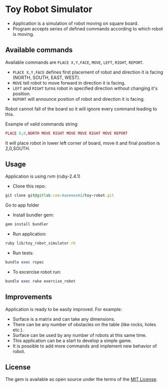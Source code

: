 <!-- TODO: UPDATE README !!! -->
<!-- Napisać jak można rozwinąc projekt itp itd -->
<!-- Napisać jak zainstalować, jak uruchomic itp itd -->

# Toy Robot Simulator

* Application is a simulation of robot moving on square board.
* Program accepts series of defined commands according to which robot is moving.

## Available commands

Available commands are `PLACE X,Y,FACE`, `MOVE`, `LEFT`, `RIGHT`, `REPORT`.

* `PLACE X,Y,FACE` defines first placement of robot and direction it is facing (NORTH, SOUTH, EAST, WEST).
* `MOVE` tell robot to move forward in direction it is facing.
* `LEFT` and `RIGHT` turns robot in specified direction without changing it's position.
* `REPORT` will announce position of robot and direction it is facing.

Robot cannot fall of the board so it will ignore every command leading to this.

Example of valid commands string:
```ruby
PLACE 0,0,NORTH MOVE RIGHT MOVE MOVE RIGHT MOVE REPORT
```
It will place robot in lower left corner of board, move it and final position is 2,0,SOUTH.

## Usage

Application is using rvm (ruby-2.4.1)

* Clone this repo:

```ruby
git clone git@gitlab.com:kazenoshi/toy-robot.git
```

Go to app folder

* Install bundler gem:

```ruby
gem install bundler
```

* Run application:

```ruby
ruby lib/toy_robot_simulator.rb
```

* Run tests:

```ruby
bundle exec rspec
```

* To excercise robot run:

```ruby
bundle exec rake exercise_robot
```

## Improvements

Application is ready to be easily improved.
For example:
* Surface is a matrix and can take any dimensions.
* There can be any number of obstacles on the table (like rocks, holes etc.).
* Surface can be used by any number of robots at this same time.
* This application can be a start to develop a simple game.
* It is possible to add more commands and implement new behavior of robot.

## License

The gem is available as open source under the terms of the [MIT License](http://opensource.org/licenses/MIT).

